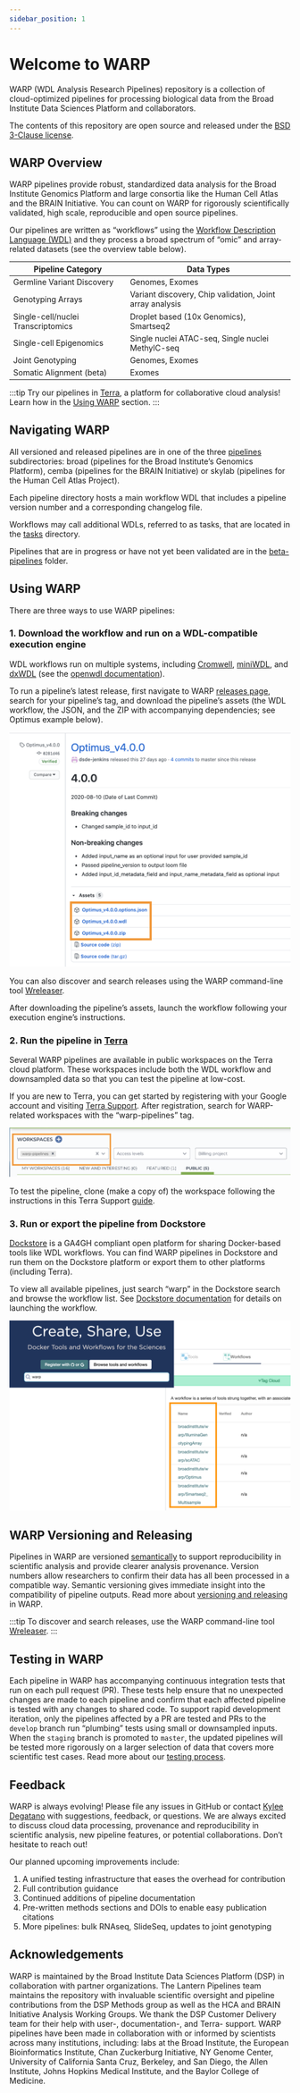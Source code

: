```yaml
---
sidebar_position: 1
---
```


# Welcome to WARP

WARP (WDL Analysis Research Pipelines) repository is a collection of cloud-optimized pipelines for processing biological data from the Broad Institute Data Sciences Platform and collaborators.

The contents of this repository are open source and released under the [BSD 3-Clause license](https://github.com/broadinstitute/warp/blob/master/LICENSE).


## WARP Overview

WARP pipelines provide robust, standardized data analysis for the Broad Institute Genomics Platform and large consortia like the Human Cell Atlas and the BRAIN Initiative. You can count on WARP for rigorously scientifically validated, high scale, reproducible and open source pipelines.

Our pipelines are written as “workflows” using the [Workflow Description Language (WDL)](https://openwdl.org/) and they process a broad spectrum of “omic” and array-related datasets (see the overview table below).

| Pipeline Category | Data Types |
| --- | --- |
| Germline Variant Discovery | Genomes, Exomes |
| Genotyping Arrays | Variant discovery, Chip validation, Joint array analysis |
| Single-cell/nuclei Transcriptomics | Droplet based (10x Genomics), Smartseq2 |
| Single-cell Epigenomics | Single nuclei ATAC-seq, Single nuclei MethylC-seq |
| Joint Genotyping | Genomes, Exomes |
| Somatic Alignment (beta) | Exomes |

:::tip
Try our pipelines in [Terra](https://app.terra.bio/#workspaces?tagsFilter%5B0%5D=warp-pipelines&tab=public), a platform for collaborative cloud analysis! Learn how  in the [Using WARP](#_2-run-the-pipeline-in-terra) section.
:::


## Navigating WARP

All versioned and released pipelines are in one of the three [pipelines](https://github.com/broadinstitute/warp/tree/master/pipelines) subdirectories: broad (pipelines for the Broad Institute’s Genomics Platform), cemba (pipelines for the BRAIN Initiative) or skylab (pipelines for the Human Cell Atlas Project).

Each pipeline directory hosts a main workflow WDL that includes a pipeline version number and a corresponding changelog file.

Workflows may call additional WDLs, referred to as tasks, that are located in the [tasks](https://github.com/broadinstitute/warp/tree/master/tasks) directory.

Pipelines that are in progress or have not yet been validated are in the [beta-pipelines](https://github.com/broadinstitute/warp/tree/master/beta-pipelines) folder.

## Using WARP
There are three ways to use WARP pipelines:
### 1. Download the workflow and run on a WDL-compatible execution engine

WDL workflows run on multiple systems, including [Cromwell](https://cromwell.readthedocs.io/en/stable/), [miniWDL](https://github.com/chanzuckerberg/miniwdl), and [dxWDL](https://github.com/dnanexus/dxWDL) (see the [openwdl documentation](https://github.com/openwdl/wdl#execution-engines)). 


To run a pipeline’s latest release, first navigate to WARP [releases page](https://github.com/broadinstitute/warp/releases), search for your pipeline’s tag, and download the pipeline’s assets (the WDL workflow, the JSON, and the ZIP with accompanying dependencies; see Optimus example below).

![optimus_release](./images/optimus_release.png)

You can also discover and search releases using the WARP command-line tool [Wreleaser](https://github.com/broadinstitute/warp/tree/develop/wreleaser).

After downloading the pipeline’s assets, launch the workflow following your execution engine’s instructions.

### 2. Run the pipeline in [Terra](https://app.terra.bio/#workspaces?tagsFilter%5B0%5D=warp-pipelines&tab=public)

Several WARP pipelines are available in public workspaces on the Terra cloud platform. These workspaces include both the WDL workflow and downsampled data so that you can test the pipeline at low-cost.

If you are new to Terra, you can get started by registering with your Google account and visiting [Terra Support](https://support.terra.bio/hc/en-us). After registration, search for WARP-related workspaces with the “warp-pipelines” tag.

![Terra_warp](./images/Terra_warp.png)

To test the pipeline, clone (make a copy of) the workspace following the instructions in this Terra Support [guide](https://support.terra.bio/hc/en-us/articles/360026130851).

### 3. Run or export the pipeline from Dockstore

[Dockstore](https://dockstore.org/) is a GA4GH compliant open platform for sharing Docker-based tools like WDL workflows. You can find WARP pipelines in Dockstore and run them on the Dockstore platform or export them to other platforms (including Terra).

To view all available pipelines, just search “warp” in the Dockstore search and browse the workflow list. See [Dockstore documentation](https://docs.dockstore.org/en/develop/index.html) for details on launching the workflow.

![Dockstore](./images/Dockstore.png)

## WARP Versioning and Releasing

Pipelines in WARP are versioned [semantically](https://semver.org/) to support reproducibility in scientific analysis and provide clearer analysis provenance. Version numbers allow researchers to confirm their data has all been processed in a compatible way. Semantic versioning gives immediate insight into the compatibility of pipeline outputs. Read more about [versioning and releasing](./About_WARP/VersionAndReleasePipelines.md) in WARP.

:::tip To discover and search releases, use the WARP command-line tool [Wreleaser](https://github.com/broadinstitute/warp/tree/develop/wreleaser).
:::

## Testing in WARP

Each pipeline in WARP has accompanying continuous integration tests that run on each pull request (PR). These tests help ensure that no unexpected changes are made to each pipeline and confirm that each affected pipeline is tested with any changes to shared code. To support rapid development iteration, only the pipelines affected by a PR are tested and PRs to the `develop` branch run “plumbing” tests using small or downsampled inputs. When the `staging` branch is promoted to `master`, the updated pipelines will be tested more rigorously on a larger selection of data that covers more scientific test cases. Read more about our [testing process](./About_WARP/TestingPipelines.md).

## Feedback

WARP is always evolving! Please file any issues in GitHub or contact [Kylee Degatano](mailto:kdegatano@broadinstitute.org) with suggestions, feedback, or questions. We are always excited to discuss cloud data processing, provenance and reproducibility in scientific analysis, new pipeline features, or potential collaborations. Don’t hesitate to reach out!

Our planned upcoming improvements include:

1. A unified testing infrastructure that eases the overhead for contribution
2. Full contribution guidance
3. Continued additions of pipeline documentation
4. Pre-written methods sections and DOIs to enable easy publication citations
5. More pipelines: bulk RNAseq, SlideSeq, updates to joint genotyping

## Acknowledgements

WARP is maintained by the Broad Institute Data Sciences Platform (DSP) in collaboration with partner organizations. The Lantern Pipelines team maintains the repository with invaluable scientific oversight and pipeline contributions from the DSP Methods group as well as the HCA and BRAIN Initiative Analysis Working Groups. We thank the DSP Customer Delivery team for their help with user-, documentation-, and Terra- support. WARP pipelines have been made in collaboration with or informed by scientists across many institutions, including: labs at the Broad Institute, the European Bioinformatics Institute, Chan Zuckerburg Initiative, NY Genome Center, University of California Santa Cruz, Berkeley, and San Diego, the Allen Institute, Johns Hopkins Medical Institute, and the Baylor College of Medicine.
